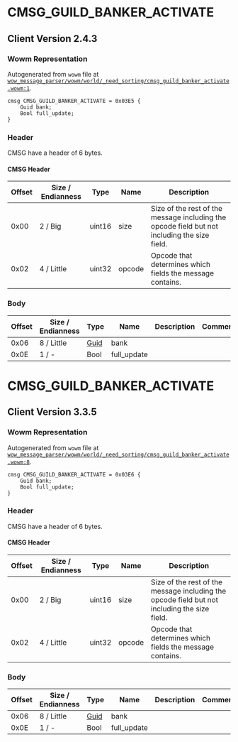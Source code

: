# CMSG_GUILD_BANKER_ACTIVATE

## Client Version 2.4.3

### Wowm Representation

Autogenerated from `wowm` file at [`wow_message_parser/wowm/world/_need_sorting/cmsg_guild_banker_activate.wowm:1`](https://github.com/gtker/wow_messages/tree/main/wow_message_parser/wowm/world/_need_sorting/cmsg_guild_banker_activate.wowm#L1).
```rust,ignore
cmsg CMSG_GUILD_BANKER_ACTIVATE = 0x03E5 {
    Guid bank;
    Bool full_update;
}
```
### Header

CMSG have a header of 6 bytes.

#### CMSG Header

| Offset | Size / Endianness | Type   | Name   | Description |
| ------ | ----------------- | ------ | ------ | ----------- |
| 0x00   | 2 / Big           | uint16 | size   | Size of the rest of the message including the opcode field but not including the size field.|
| 0x02   | 4 / Little        | uint32 | opcode | Opcode that determines which fields the message contains.|

### Body

| Offset | Size / Endianness | Type | Name | Description | Comment |
| ------ | ----------------- | ---- | ---- | ----------- | ------- |
| 0x06 | 8 / Little | [Guid](../spec/packed-guid.md) | bank |  |  |
| 0x0E | 1 / - | Bool | full_update |  |  |

# CMSG_GUILD_BANKER_ACTIVATE

## Client Version 3.3.5

### Wowm Representation

Autogenerated from `wowm` file at [`wow_message_parser/wowm/world/_need_sorting/cmsg_guild_banker_activate.wowm:8`](https://github.com/gtker/wow_messages/tree/main/wow_message_parser/wowm/world/_need_sorting/cmsg_guild_banker_activate.wowm#L8).
```rust,ignore
cmsg CMSG_GUILD_BANKER_ACTIVATE = 0x03E6 {
    Guid bank;
    Bool full_update;
}
```
### Header

CMSG have a header of 6 bytes.

#### CMSG Header

| Offset | Size / Endianness | Type   | Name   | Description |
| ------ | ----------------- | ------ | ------ | ----------- |
| 0x00   | 2 / Big           | uint16 | size   | Size of the rest of the message including the opcode field but not including the size field.|
| 0x02   | 4 / Little        | uint32 | opcode | Opcode that determines which fields the message contains.|

### Body

| Offset | Size / Endianness | Type | Name | Description | Comment |
| ------ | ----------------- | ---- | ---- | ----------- | ------- |
| 0x06 | 8 / Little | [Guid](../spec/packed-guid.md) | bank |  |  |
| 0x0E | 1 / - | Bool | full_update |  |  |

